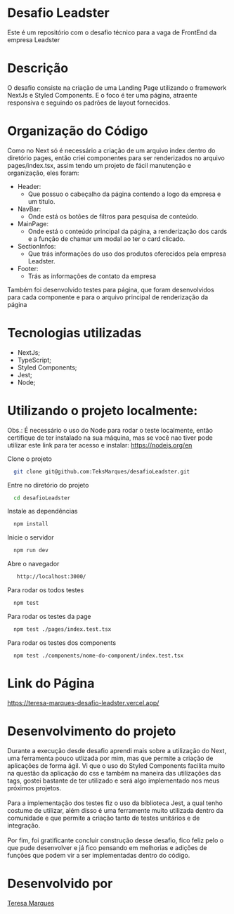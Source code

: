 # Desafio Leadster

Este é um repositório com o desafio técnico para a vaga de FrontEnd da empresa Leadster

# Descrição

O desafio consiste na criação de uma Landing Page utilizando o framework NextJs e Styled Components. E o foco é ter uma página, atraente responsiva e seguindo os padrões de layout fornecidos.

# Organização do Código

Como no Next só é necessário a criação de um arquivo index dentro do diretório pages, então criei componentes para ser renderizados no arquivo pages/index.tsx, assim tendo um projeto de fácil manutenção e organização, eles foram:

- Header:
  - Que possuo o cabeçalho da página contendo a logo da empresa e um titulo.
- NavBar:
  - Onde está os botões de filtros para pesquisa de conteúdo.
- MainPage:
  - Onde está o conteúdo principal da página, a renderização dos cards e a função de chamar um modal ao ter o card clicado.
- SectionInfos:
  - Que trás informações do uso dos produtos oferecidos pela empresa Leadster.
- Footer:
  - Trás as informações de contato da empresa
 
Também foi desenvolvido testes para página, que foram desenvolvidos para cada componente e para o arquivo principal de renderização da página

# Tecnologias utilizadas

  - NextJs;
  - TypeScript;
  - Styled Components;
  - Jest;
  - Node;

# Utilizando o projeto localmente:

Obs.: É necessário o uso do Node para rodar o teste localmente, então certifique de ter instalado na sua máquina, mas se você nao tiver pode utilizar este link para ter acesso e instalar: https://nodejs.org/en

Clone o projeto
```bash
  git clone git@github.com:TeksMarques/desafioLeadster.git
```
Entre no diretório do projeto
```bash
  cd desafioLeadster
```
Instale as dependências
```bash
  npm install
```
Inicie o servidor
```bash
  npm run dev
```
Abre o navegador 
```bash
   http://localhost:3000/
```
Para rodar os todos testes 
```bash
  npm test
```
Para rodar os testes da page
```bash
  npm test ./pages/index.test.tsx
```
Para rodar os testes dos components
```
  npm test ./components/nome-do-component/index.test.tsx
```
# Link do Página 

https://teresa-marques-desafio-leadster.vercel.app/

# Desenvolvimento do projeto

Durante a execução desde desafio aprendi mais sobre a utilização do Next, uma ferramenta pouco utlizada por mim, mas que permite a criação de aplicações de forma ágil. Vi que o uso do Styled Components facilita muito na questão da aplicação do css e também na maneira das utilizações das tags, gostei bastante de ter utilizado e será algo implementado nos meus próximos projetos. <br/><br/>
Para a implementação dos testes fiz o uso da biblioteca Jest, a qual tenho costume de utilizar, além disso é uma ferramente muito utilizada dentro da comunidade e que permite a criação tanto de testes unitários e de integração. <br><br/>
Por fim, foi gratificante concluir construção desse desafio, fico feliz pelo o que pude desenvolver e já fico pensando em melhorias e adições de funções que podem vir a ser implementadas dentro do código.

# Desenvolvido por

<a href="https://github.com/TeksMarques" target="blank">Teresa Marques</a>





